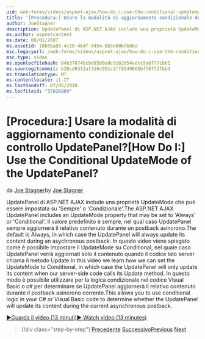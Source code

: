 ```yaml
---
uid: web-forms/videos/aspnet-ajax/how-do-i-use-the-conditional-updatemode-of-the-updatepanel
title: '[Procedura:] Usare la modalità di aggiornamento condizionale del controllo UpdatePanel? | Microsoft Docs'
author: JoeStagner
description: UpdatePanel di ASP.NET AJAX include una proprietà UpdateMode che può essere impostata su 'Sempre' o 'Condizionale'. Il valore predefinito è sempre, nel qual caso il UpdatePan...
ms.author: aspnetcontent
ms.date: 08/01/2007
ms.assetid: 10b5bad3-4c18-464f-9454-0b3e60b7b8be
msc.legacyurl: /web-forms/videos/aspnet-ajax/how-do-i-use-the-conditional-updatemode-of-the-updatepanel
msc.type: video
ms.openlocfilehash: 04b37874bcbdd580edc9182b54eecc9a6f77cb61
ms.sourcegitcommit: b28cd0313af316c051c2ff8549865bff67f2fbb4
ms.translationtype: MT
ms.contentlocale: it-IT
ms.lasthandoff: 07/05/2018
ms.locfileid: "37826809"
---
```

<a name="how-do-i-use-the-conditional-updatemode-of-the-updatepanel"></a><span data-ttu-id="e12d0-105">[Procedura:] Usare la modalità di aggiornamento condizionale del controllo UpdatePanel?</span><span class="sxs-lookup"><span data-stu-id="e12d0-105">[How Do I:] Use the Conditional UpdateMode of the UpdatePanel?</span></span>
====================
<span data-ttu-id="e12d0-106">da [Joe Stagner](https://github.com/JoeStagner)</span><span class="sxs-lookup"><span data-stu-id="e12d0-106">by [Joe Stagner](https://github.com/JoeStagner)</span></span>

<span data-ttu-id="e12d0-107">UpdatePanel di ASP.NET AJAX include una proprietà UpdateMode che può essere impostata su 'Sempre' o 'Condizionale'.</span><span class="sxs-lookup"><span data-stu-id="e12d0-107">The ASP.NET AJAX UpdatePanel includes an UpdateMode property that may be set to 'Always' or 'Conditional'.</span></span> <span data-ttu-id="e12d0-108">Il valore predefinito è sempre, nel qual caso UpdatePanel sempre aggiornerà il relativo contenuto durante un postback asincrono.</span><span class="sxs-lookup"><span data-stu-id="e12d0-108">The default is Always, in which case the UpdatePanel will always update its content during an asychronous postback.</span></span> <span data-ttu-id="e12d0-109">In questo video viene spiegato come è possibile impostare il UpdateMode su Conditional, nel quale caso UpdatePanel verrà aggiornati solo il contenuto quando il codice lato server chiama il metodo Update.</span><span class="sxs-lookup"><span data-stu-id="e12d0-109">In this video we learn how we can set the UpdateMode to Conditional, in which case the UpdatePanel will only update its content when our server-side code calls its Update method.</span></span> <span data-ttu-id="e12d0-110">In questo modo è possibile utilizzare per la logica condizionale nel codice Visual Basic o c# per determinare se UpdatePanel aggiornerà il relativo contenuto durante il postback asincrono corrente.</span><span class="sxs-lookup"><span data-stu-id="e12d0-110">This allows you to use conditional logic in your C# or Visual Basic code to determine whether the UpdatePanel will update its content during the current asynchronous postback.</span></span>

[<span data-ttu-id="e12d0-111">&#9654;Guarda il video (13 minuti)</span><span class="sxs-lookup"><span data-stu-id="e12d0-111">&#9654; Watch video (13 minutes)</span></span>](https://channel9.msdn.com/Blogs/ASP-NET-Site-Videos/how-do-i-use-the-conditional-updatemode-of-the-updatepanel)

> [!div class="step-by-step"]
> <span data-ttu-id="e12d0-112">[Precedente](how-do-i-determine-whether-an-asynchronous-postback-has-occurred.md)
> [Successivo](how-do-i-implement-the-persistent-communications-pattern-with-the-updatepanel.md)</span><span class="sxs-lookup"><span data-stu-id="e12d0-112">[Previous](how-do-i-determine-whether-an-asynchronous-postback-has-occurred.md)
[Next](how-do-i-implement-the-persistent-communications-pattern-with-the-updatepanel.md)</span></span>
